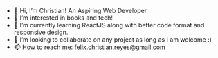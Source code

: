 - 👋 Hi, I’m Christian! An Aspiring Web Developer
- 👀 I’m interested in books and tech!
- 🌱 I’m currently learning ReactJS along with better code format and responsive design.
- 💞️ I’m looking to collaborate on any project as long as I am welcome :)
- 📫 How to reach me: felix.christian.reyes@gmail.com

<!---
felixchristianreyes/felixchristianreyes is a ✨ special ✨ repository because its `README.md` (this file) appears on your GitHub profile.
You can click the Preview link to take a look at your changes.
--->
